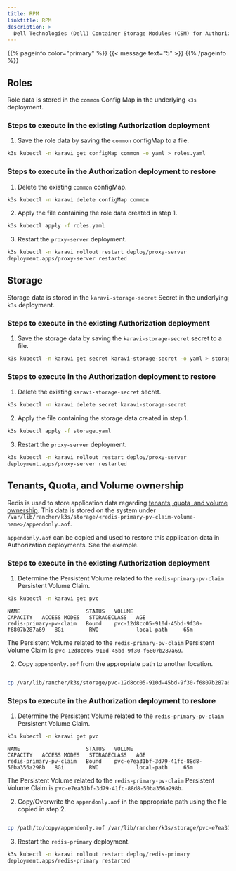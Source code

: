 ```yaml
---
title: RPM
linktitle: RPM 
description: >
  Dell Technologies (Dell) Container Storage Modules (CSM) for Authorization RPM backup and restore
---
```


{{% pageinfo color="primary" %}}
{{< message text="5" >}}
{{% /pageinfo %}}

## Roles

Role data is stored in the `common` Config Map in the underlying `k3s` deployment.

### Steps to execute in the existing Authorization deployment

1. Save the role data by saving the `common` configMap to a file.

```bash
k3s kubectl -n karavi get configMap common -o yaml > roles.yaml
```

### Steps to execute in the Authorization deployment to restore

1. Delete the existing `common` configMap.

```bash
k3s kubectl -n karavi delete configMap common
```

2. Apply the file containing the role data created in step 1.

```bash
k3s kubectl apply -f roles.yaml
```

3. Restart the `proxy-server` deployment.

```bash
k3s kubectl -n karavi rollout restart deploy/proxy-server
deployment.apps/proxy-server restarted
```

## Storage

Storage data is stored in the `karavi-storage-secret` Secret in the underlying `k3s` deployment.

### Steps to execute in the existing Authorization deployment

1. Save the storage data by saving the `karavi-storage-secret` secret to a file.

```bash
k3s kubectl -n karavi get secret karavi-storage-secret -o yaml > storage.yaml
```

### Steps to execute in the Authorization deployment to restore

1. Delete the existing `karavi-storage-secret` secret.

```bash
k3s kubectl -n karavi delete secret karavi-storage-secret
```

2. Apply the file containing the storage data created in step 1.

```bash
k3s kubectl apply -f storage.yaml
```

3. Restart the `proxy-server` deployment.

```bash
k3s kubectl -n karavi rollout restart deploy/proxy-server
deployment.apps/proxy-server restarted
```

## Tenants, Quota, and Volume ownership

Redis is used to store application data regarding [tenants, quota, and volume ownership](../../design#quota--volume-ownership). This data is stored on the system under `/var/lib/rancher/k3s/storage/<redis-primary-pv-claim-volume-name>/appendonly.aof`. 

`appendonly.aof` can be copied and used to restore this application data in Authorization deployments. See the example.

### Steps to execute in the existing Authorization deployment

1. Determine the Persistent Volume related to the `redis-primary-pv-claim` Persistent Volume Claim.

```bash
k3s kubectl -n karavi get pvc
```
```
NAME                     STATUS   VOLUME                                     CAPACITY   ACCESS MODES   STORAGECLASS   AGE
redis-primary-pv-claim   Bound    pvc-12d8cc05-910d-45bd-9f30-f6807b287a69   8Gi        RWO            local-path     65m
```

The Persistent Volume related to the `redis-primary-pv-claim` Persistent Volume Claim is `pvc-12d8cc05-910d-45bd-9f30-f6807b287a69`.

2. Copy `appendonly.aof` from the appropriate path to another location.

```bash

cp /var/lib/rancher/k3s/storage/pvc-12d8cc05-910d-45bd-9f30-f6807b287a69/appendonly.aof /path/to/copy/appendonly.aof
```

### Steps to execute in the Authorization deployment to restore

1. Determine the Persistent Volume related to the `redis-primary-pv-claim` Persistent Volume Claim.

```bash
k3s kubectl -n karavi get pvc
```
```
NAME                     STATUS   VOLUME                                     CAPACITY   ACCESS MODES   STORAGECLASS   AGE
redis-primary-pv-claim   Bound    pvc-e7ea31bf-3d79-41fc-88d8-50ba356a298b   8Gi        RWO            local-path     65m
```

The Persistent Volume related to the `redis-primary-pv-claim` Persistent Volume Claim is `pvc-e7ea31bf-3d79-41fc-88d8-50ba356a298b`.

2. Copy/Overwrite the `appendonly.aof` in the appropriate path using the file copied in step 2.

```bash

cp /path/to/copy/appendonly.aof /var/lib/rancher/k3s/storage/pvc-e7ea31bf-3d79-41fc-88d8-50ba356a298b/appendonly.aof
```

3. Restart the `redis-primary` deployment.

```bash
k3s kubectl -n karavi rollout restart deploy/redis-primary
deployment.apps/redis-primary restarted
```
